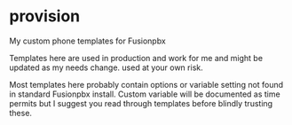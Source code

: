# provision
My custom phone templates for Fusionpbx

Templates here are used in production and work for me and might be updated as my needs change. used at your own risk.

Most templates here probably contain options or variable setting not found in standard Fusionpbx install.  Custom variable will be documented as time permits but I suggest you read through templates before blindly trusting these.
